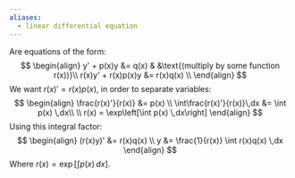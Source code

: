 ```yaml
---
aliases:
  - linear differential equation
---
```

Are equations of the form:
$$
\begin{align}
y' + p(x)y &= q(x) & &\text{(multiply by some function r(x))}\\
r(x)y' + r(x)p(x)y &= r(x)q(x) \\
\end{align}
$$
We want $r(x)' = r(x)p(x)$, in order to separate variables:
$$
\begin{align}
\frac{r(x)'}{r(x)} &= p(x) \\
\int\frac{r(x)'}{r(x)}\,dx &= \int p(x) \,dx\\ \\
r(x) = \exp\left[\int p(x) \,dx\right]
\end{align}
$$
Using this integral factor:
$$
\begin{align}
(r(x)y)' &= r(x)q(x) \\
y &= \frac{1}{r(x)} \int r(x)q(x) \,dx
\end{align}
$$
Where $r(x) = \exp\left[\int p(x)\,dx\right]$.